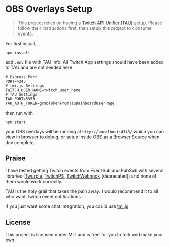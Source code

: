 # OBS Overlays Setup

> This project relies on having a [Twitch API Unifier (TAU)](https://github.com/Team-TAU/tau) setup. Please follow their instructions first, then setup this project to consume events.

For first install,

```
npm install
```

add `.env` file with TAU info. All Twitch App settings should have been added to TAU and are not needed here.

```
# Express Port
PORT=4343
# tmi.js Settings
TWITCH_USER_NAME=twitch_user_name
# TAU Settings
TAU_PORT=5353
TAU_AUTH_TOKEN=grabTokenFromTauDashboardUserPage
```

then run with

```
npm start
```

your OBS overlays will be running at `http://localhost:4343/` which you can view in browser to debug, or setup inside OBS as a Browser Source when dev complete.

## Praise

I have tested getting Twitch events from EventSub and PubSub with several libraries ([Twurple](https://twurple.js.org/), [TwitchPS](https://www.npmjs.com/package/twitchps), [TwitchWebhook](https://www.npmjs.com/package/twitch-webhook) \[deprecated\]) and none of them would work correctly.

TAU is the holy grail that takes the pain away. I would recommend it to all who want Twitch event notifications.

If you just want some chat integration, you could use [tmi.js](https://tmijs.com/)

## License

This project is licensed under MIT and is free for you to fork and make your own.